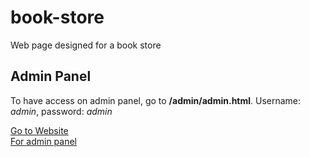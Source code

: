 # book-store
Web page designed for a book store

## Admin Panel
To have access on admin panel, go to **/admin/admin.html**. Username: *admin*, password: *admin*

[Go to Website](https://fidan-ismayilova.github.io/Book-Store/) \
[For admin panel](https://abuzar-cpu.github.io/book-store/admin/login.html)
